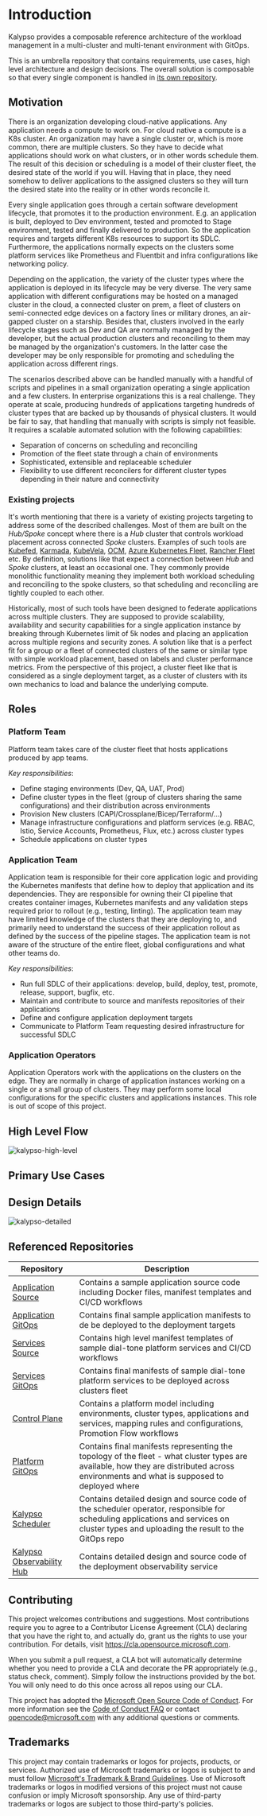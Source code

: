 # Introduction

Kalypso provides a composable reference architecture of the workload management in a multi-cluster and multi-tenant environment with GitOps.

This is an umbrella repository that contains requirements, use cases, high level architecture and design decisions. The overall solution is composable so that every single component is handled in [its own repository](#referenced-repositories).

## Motivation

There is an organization developing cloud-native applications. Any application needs a compute to work on. For cloud native a compute is a K8s cluster. An organization may have a single cluster or, which is more common, there are multiple clusters. So they have to decide what applications should work on what clusters, or in other words schedule them. The result of this decision or scheduling is a model of their cluster fleet, the desired state of the world if you will. Having that in place, they need somehow to deliver applications to the assigned clusters so they will turn the desired state into the reality or in other words reconcile it.

Every single application goes through a certain software development lifecycle, that promotes it to the production environment. E.g. an application is built, deployed to Dev environment, tested and promoted to Stage environment, tested and finally delivered to production. So the application requires and targets different K8s resources to support its SDLC. Furthermore, the applications normally expects on the clusters some platform services like Prometheus and Fluentbit and infra configurations like networking policy.

Depending on the application, the variety of the cluster types where the application is deployed in its lifecycle may be very diverse. The very same application with different configurations may be hosted on a managed cluster in the cloud, a connected cluster on prem, a fleet of clusters on semi-connected edge devices on a factory lines or military drones, an air-gapped cluster on a starship. Besides that, clusters involved in the early lifecycle stages such as Dev and QA are normally managed by the developer, but the actual production clusters and reconciling to them may be managed by the organization's customers. In the latter case the developer may be only responsible for promoting and scheduling the application across different rings.  

The scenarios described above can be handled manually with a handful of scripts and pipelines in a small organization operating a single application and a few clusters. In enterprise organizations this is a real challenge. They operate at scale, producing hundreds of applications targeting hundreds of cluster types that are backed up by thousands of physical clusters. It would be fair to say, that handling that manually with scripts is simply not feasible. It requires a scalable automated solution with the following capabilities:

- Separation of concerns on scheduling and reconciling
- Promotion of the fleet state through a chain of environments
- Sophisticated, extensible and replaceable scheduler
- Flexibility to use different reconcilers for different cluster types depending in their nature and connectivity

### Existing projects

It's worth mentioning that there is a variety of existing projects targeting to address some of the described challenges. Most of them are built on the *Hub/Spoke* concept where there is a *Hub* cluster that controls workload placement across connected *Spoke* clusters. Examples of such tools are [Kubefed](https://github.com/kubernetes-sigs/kubefed), [Karmada](https://karmada.io/), [KubeVela](https://kubevela.io/), [OCM](https://open-cluster-management.io/), [Azure Kubernetes Fleet](https://learn.microsoft.com/en-us/azure/kubernetes-fleet/overview), [Rancher Fleet](https://fleet.rancher.io) etc. By definition, solutions like that expect a connection between *Hub* and *Spoke* clusters, at least an occasional one. They commonly provide monolithic functionality meaning they implement both workload scheduling and reconciling to the spoke clusters, so that scheduling and reconciling are tightly coupled to each other.

Historically, most of such tools have been designed to federate applications across multiple clusters. They are supposed to provide scalability, availability and security capabilities for a single application instance by breaking through Kubernetes limit of 5k nodes and placing an application across multiple regions and security zones. A solution like that is a perfect fit for a group or a fleet of connected clusters of the same or similar type with simple workload placement, based on labels and cluster performance metrics. From the perspective of this project, a cluster fleet like that is considered as a single deployment target, as a cluster of clusters with its own mechanics to load and balance the underlying compute.

## Roles

### Platform Team

Platform team takes care of the cluster fleet that hosts applications produced by app teams.

*Key responsibilities*:

- Define staging environments (Dev, QA, UAT, Prod)
- Define cluster types in the fleet (group of clusters sharing the same configurations) and their distribution across environments
- Provision New clusters (CAPI/Crossplane/Bicep/Terraform/…)
- Manage infrastructure configurations and platform services (e.g. RBAC, Istio, Service Accounts, Prometheus, Flux, etc.) across cluster types
- Schedule applications on cluster types

### Application Team

Application team is responsible for their core application logic and providing the Kubernetes manifests that define how to deploy that application and its dependencies. They are responsible for owning their CI pipeline that creates container images, Kubernetes manifests and any validation steps required prior to rollout (e.g., testing, linting). The application team may have limited knowledge of the clusters that they are deploying to, and primarily need to understand the success of their application rollout as defined by the success of the pipeline stages. The application team is not aware of the structure of the entire fleet, global configurations and what other teams do.

*Key responsibilities*:

- Run full SDLC of their applications: develop, build, deploy, test, promote, release, support, bugfix, etc.
- Maintain and contribute to source and manifests repositories of their applications
- Define and configure application deployment targets
- Communicate to Platform Team requesting desired infrastructure for successful SDLC

### Application Operators

Application Operators work with the applications on the clusters on the edge. They are normally in charge of application instances working on a single or a small group of clusters. They may perform some local configurations for the specific clusters and applications instances. This role is out of scope of this project.

## High Level Flow

![kalypso-high-level](./docs/images/kalypso-highlevel.png)

## Primary Use Cases

## Design Details

![kalypso-detailed](./docs/images/kalypso-detailed.png)

<!--
### Separation of Concerns

Platform team has a very limited knowledge about the applications and therefore is not involved in the application configuration and deployment. Platform team 
-->

## Referenced Repositories

|Repository|Description|
|--------|----------|
|[Application Source](./docs/images/under-construction.png)|Contains a sample application source code including Docker files, manifest templates and CI/CD workflows|
|[Application GitOps](./docs/images/under-construction.png)|Contains final sample application manifests to de be deployed to the deployment targets|
|[Services Source](./docs/images/under-construction.png)|Contains high level manifest templates of sample dial-tone platform services and CI/CD workflows|
|[Services GitOps](./docs/images/under-construction.png)|Contains final manifests of sample dial-tone platform services to be deployed across clusters fleet|
|[Control Plane](./docs/images/under-construction.png)|Contains a platform model including environments, cluster types, applications and services, mapping rules and configurations, Promotion Flow workflows|
|[Platform GitOps](./docs/images/under-construction.png)|Contains final manifests representing the topology of the fleet - what cluster types are available, how they are distributed across environments and what is supposed to deployed where|
|[Kalypso Scheduler](./docs/images/under-construction.png)|Contains detailed design and source code of the scheduler operator, responsible for scheduling applications and services on cluster types and uploading the result to the GitOps repo|
|[Kalypso Observability Hub](./docs/images/under-construction.png)|Contains detailed design and source code of the deployment observability service|

## Contributing

This project welcomes contributions and suggestions.  Most contributions require you to agree to a
Contributor License Agreement (CLA) declaring that you have the right to, and actually do, grant us
the rights to use your contribution. For details, visit <https://cla.opensource.microsoft.com>.

When you submit a pull request, a CLA bot will automatically determine whether you need to provide
a CLA and decorate the PR appropriately (e.g., status check, comment). Simply follow the instructions
provided by the bot. You will only need to do this once across all repos using our CLA.

This project has adopted the [Microsoft Open Source Code of Conduct](https://opensource.microsoft.com/codeofconduct/).
For more information see the [Code of Conduct FAQ](https://opensource.microsoft.com/codeofconduct/faq/) or
contact [opencode@microsoft.com](mailto:opencode@microsoft.com) with any additional questions or comments.

## Trademarks

This project may contain trademarks or logos for projects, products, or services. Authorized use of Microsoft
trademarks or logos is subject to and must follow
[Microsoft's Trademark & Brand Guidelines](https://www.microsoft.com/en-us/legal/intellectualproperty/trademarks/usage/general).
Use of Microsoft trademarks or logos in modified versions of this project must not cause confusion or imply Microsoft sponsorship.
Any use of third-party trademarks or logos are subject to those third-party's policies.
